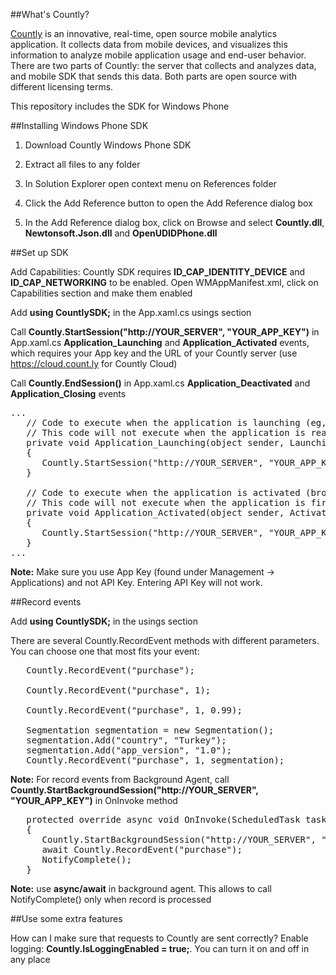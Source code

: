 ##What's Countly?

[Countly](http://count.ly) is an innovative, real-time, open source mobile analytics application. It collects data from mobile devices, and visualizes this information to analyze mobile application usage and end-user behavior. There are two parts of Countly: the server that collects and analyzes data, and mobile SDK that sends this data. Both parts are open source with different licensing terms.

This repository includes the SDK for Windows Phone

##Installing Windows Phone SDK

  1. Download Countly Windows Phone SDK
  2. Extract all files to any folder

  3. In Solution Explorer open context menu on References folder

  4. Click the Add Reference button to open the Add Reference dialog box

  5. In the Add Reference dialog box, click on Browse and select **Countly.dll**, **Newtonsoft.Json.dll** and **OpenUDIDPhone.dll**

##Set up SDK

Add Capabilities:
Countly SDK requires **ID_CAP_IDENTITY_DEVICE** and **ID_CAP_NETWORKING** to be enabled. Open WMAppManifest.xml, click on Capabilities section and make them enabled

Add **using CountlySDK;** in the App.xaml.cs usings section

Call **Countly.StartSession("http://YOUR_SERVER", "YOUR_APP_KEY")** in App.xaml.cs **Application_Launching** and **Application_Activated** events, which requires your App key and the URL of your Countly server (use https://cloud.count.ly for Countly Cloud)

Call **Countly.EndSession()** in App.xaml.cs **Application_Deactivated** and **Application_Closing** events

<pre class="prettyprint">
...
   // Code to execute when the application is launching (eg, from Start)
   // This code will not execute when the application is reactivated
   private void Application_Launching(object sender, LaunchingEventArgs e)
   {
      Countly.StartSession("http://YOUR_SERVER", "YOUR_APP_KEY");
   }

   // Code to execute when the application is activated (brought to foreground)
   // This code will not execute when the application is first launched
   private void Application_Activated(object sender, ActivatedEventArgs e)
   {
      Countly.StartSession("http://YOUR_SERVER", "YOUR_APP_KEY");
   }
...
</pre>

**Note:** Make sure you use App Key (found under Management -> Applications) and not API Key. Entering API Key will not work.

##Record events

Add **using CountlySDK;** in the usings section

There are several Countly.RecordEvent methods with different parameters. You can choose one that most fits your event:

<pre class="prettyprint">
   Countly.RecordEvent("purchase");

   Countly.RecordEvent("purchase", 1);

   Countly.RecordEvent("purchase", 1, 0.99);

   Segmentation segmentation = new Segmentation();
   segmentation.Add("country", "Turkey");
   segmentation.Add("app_version", "1.0");
   Countly.RecordEvent("purchase", 1, segmentation);
</pre>

**Note:**
For record events from Background Agent, call **Countly.StartBackgroundSession("http://YOUR_SERVER", "YOUR_APP_KEY")** in OnInvoke method

<pre class="prettyprint">
   protected override async void OnInvoke(ScheduledTask task)
   {
      Countly.StartBackgroundSession("http://YOUR_SERVER", "YOUR_APP_KEY");
      await Countly.RecordEvent("purchase");
      NotifyComplete();
   }
</pre>

**Note:** use **async/await** in background agent. This allows to call NotifyComplete() only when record is processed 

##Use some extra features

How can I make sure that requests to Countly are sent correctly?
Enable logging: **Countly.IsLoggingEnabled = true;**. You can turn it on and off in any place

